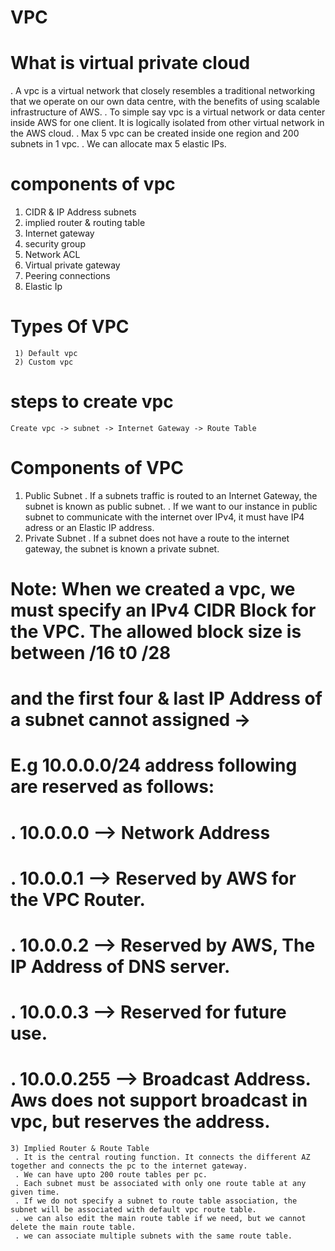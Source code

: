 # VPC
   # What is virtual private cloud
   . A vpc is a virtual network that closely resembles a traditional networking that we operate on our own data centre, 
     with the benefits of using scalable infrastructure of AWS.
   . To simple say vpc is a virtual network or data center inside AWS for one client. It is logically isolated from other virtual network
     in the AWS cloud.
   . Max 5 vpc can be created inside one region and 200 subnets in 1 vpc.
   . We can allocate max 5 elastic IPs.
   # components of vpc
   1) CIDR & IP Address subnets
   2) implied router & routing table
   3) Internet gateway
   4) security group
   5) Network ACL
   6) Virtual private gateway
   7) Peering connections
   8) Elastic Ip
   # Types Of VPC
     1) Default vpc
     2) Custom vpc
  # steps to create vpc
   ``` Create vpc -> subnet -> Internet Gateway -> Route Table ```
  # Components of VPC
   1) Public Subnet
    . If a subnets traffic is routed to an Internet Gateway, the subnet is known as public subnet.
    . If we want to our instance in public subnet to communicate with the internet over IPv4,
      it must have IP4 adress or an Elastic IP address.
   2) Private Subnet
    . If a subnet does not have a route to the internet gateway, the subnet is known a private subnet.
  # Note: When we created a vpc, we must specify an IPv4 CIDR Block for the VPC. The allowed block size is between /16 t0 /28
  #       and the first four & last IP Address of a subnet cannot assigned ->
  #       E.g 10.0.0.0/24 address following are reserved as follows:
  #       . 10.0.0.0 --> Network Address
  #       . 10.0.0.1 --> Reserved by AWS for the VPC Router.
  #       . 10.0.0.2 --> Reserved by AWS, The IP Address of DNS server.
  #       . 10.0.0.3 --> Reserved for future use.
  #       . 10.0.0.255 --> Broadcast Address.  Aws does not support broadcast in vpc, but reserves the address.
    3) Implied Router & Route Table
     . It is the central routing function. It connects the different AZ together and connects the pc to the internet gateway.
     . We can have upto 200 route tables per pc.
     . Each subnet must be associated with only one route table at any given time.
     . If we do not specify a subnet to route table association, the subnet will be associated with default vpc route table.
     . we can also edit the main route table if we need, but we cannot delete the main route table.
     . we can associate multiple subnets with the same route table.
     
